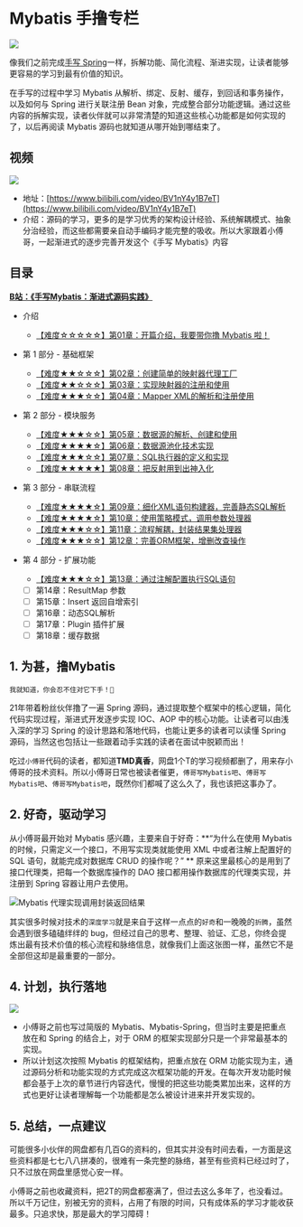 # Mybatis 手撸专栏

![](https://bugstack.cn/images/article/spring/mybatis-220320-02.png)

像我们之前完成[手写 Spring](https://mp.weixin.qq.com/s/g7YdIe_FSrk-WE8nQRO3TA)一样，拆解功能、简化流程、渐进实现，让读者能够更容易的学习到最有价值的知识。

在手写的过程中学习 Mybatis 从解析、绑定、反射、缓存，到回话和事务操作，以及如何与 Spring 进行关联注册 Bean 对象，完成整合部分功能逻辑。通过这些内容的拆解实现，读者伙伴就可以非常清楚的知道这些核心功能都是如何实现的了，以后再阅读 Mybatis 源码也就知道从哪开始到哪结束了。

## 视频

 [![](https://gitcode.net/KnowledgePlanet/TearSourceCode/small-mybatis/-/raw/master/docs/_media/video.png)](https://www.bilibili.com/video/BV1nY4y1B7eT)
 
- 地址：[https://www.bilibili.com/video/BV1nY4y1B7eT](https://www.bilibili.com/video/BV1nY4y1B7eT)
- 介绍：源码的学习，更多的是学习优秀的架构设计经验、系统解耦模式、抽象分治经验，而这些都需要亲自动手编码才能完整的吸收。所以大家跟着小傅哥，一起渐进式的逐步完善开发这个《手写 Mybatis》内容

## 目录

**[B站：《手写Mybatis：渐进式源码实践》](https://www.bilibili.com/video/BV1nY4y1B7eT)**

- 介绍

    - [【难度☆☆☆☆☆】第01章：开篇介绍，我要带你撸 Mybatis 啦！](https://bugstack.cn/md/spring/develop-mybatis/2022-03-20-%E7%AC%AC1%E7%AB%A0%EF%BC%9A%E5%BC%80%E7%AF%87%E4%BB%8B%E7%BB%8D%EF%BC%8C%E6%89%8B%E5%86%99Mybatis%E8%83%BD%E7%BB%99%E4%BD%A0%E5%B8%A6%E6%9D%A5%E4%BB%80%E4%B9%88%EF%BC%9F.html)

- 第 1 部分 - 基础框架

    - [【难度★★☆☆☆】第02章：创建简单的映射器代理工厂](https://bugstack.cn/md/spring/develop-mybatis/2022-03-27-%E7%AC%AC2%E7%AB%A0%EF%BC%9A%E5%88%9B%E5%BB%BA%E7%AE%80%E5%8D%95%E7%9A%84%E6%98%A0%E5%B0%84%E5%99%A8%E4%BB%A3%E7%90%86%E5%B7%A5%E5%8E%82.html)
    - [【难度★★☆☆☆】第03章：实现映射器的注册和使用](https://bugstack.cn/md/spring/develop-mybatis/2022-04-04-%E7%AC%AC3%E7%AB%A0%EF%BC%9A%E5%AE%9E%E7%8E%B0%E6%98%A0%E5%B0%84%E5%99%A8%E7%9A%84%E6%B3%A8%E5%86%8C%E5%92%8C%E4%BD%BF%E7%94%A8.html)
    - [【难度★★★☆☆】第04章：Mapper XML的解析和注册使用](https://bugstack.cn/md/spring/develop-mybatis/2022-04-09-%E7%AC%AC4%E7%AB%A0%EF%BC%9AXML%E7%9A%84%E8%A7%A3%E6%9E%90%E5%92%8C%E6%B3%A8%E5%86%8C%E4%BD%BF%E7%94%A8.html)

- 第 2 部分 -  模块服务

    - [【难度★★★☆☆】第05章：数据源的解析、创建和使用](https://bugstack.cn/md/spring/develop-mybatis/2022-04-17-%E7%AC%AC5%E7%AB%A0%EF%BC%9A%E6%95%B0%E6%8D%AE%E6%BA%90%E7%9A%84%E8%A7%A3%E6%9E%90%E3%80%81%E5%88%9B%E5%BB%BA%E5%92%8C%E4%BD%BF%E7%94%A8.html)
    - [【难度★★★★☆】第06章：数据源池化技术实现](https://bugstack.cn/md/spring/develop-mybatis/2022-04-23-%E7%AC%AC6%E7%AB%A0%EF%BC%9A%E6%95%B0%E6%8D%AE%E6%BA%90%E6%B1%A0%E5%8C%96%E6%8A%80%E6%9C%AF%E5%AE%9E%E7%8E%B0.html)
    - [【难度★★★☆☆】第07章：SQL执行器的定义和实现](https://bugstack.cn/md/spring/develop-mybatis/2022-04-28-%E7%AC%AC7%E7%AB%A0%EF%BC%9ASQL%E6%89%A7%E8%A1%8C%E5%99%A8%E7%9A%84%E5%AE%9A%E4%B9%89%E5%92%8C%E5%AE%9E%E7%8E%B0.html)
    - [【难度★★★★★】第08章：把反射用到出神入化](https://bugstack.cn/md/spring/develop-mybatis/2022-05-03-%E7%AC%AC8%E7%AB%A0%EF%BC%9A%E6%8A%8A%E5%8F%8D%E5%B0%84%E7%94%A8%E5%88%B0%E5%87%BA%E7%A5%9E%E5%85%A5%E5%8C%96.html)

- 第 3 部分 -  串联流程

    - [【难度★★★★☆】第09章：细化XML语句构建器，完善静态SQL解析](https://bugstack.cn/md/spring/develop-mybatis/2022-05-18-%E7%AC%AC9%E7%AB%A0%EF%BC%9A%E7%BB%86%E5%8C%96XML%E8%AF%AD%E5%8F%A5%E6%9E%84%E5%BB%BA%E5%99%A8%EF%BC%8C%E5%AE%8C%E5%96%84%E9%9D%99%E6%80%81SQL%E8%A7%A3%E6%9E%90.html)
    - [【难度★★★★☆】第10章：使用策略模式，调用参数处理器](https://bugstack.cn/md/spring/develop-mybatis/2022-05-26-%E7%AC%AC10%E7%AB%A0%EF%BC%9A%E4%BD%BF%E7%94%A8%E7%AD%96%E7%95%A5%E6%A8%A1%E5%BC%8F%EF%BC%8C%E8%B0%83%E7%94%A8%E5%8F%82%E6%95%B0%E5%A4%84%E7%90%86%E5%99%A8.html)
    - [【难度★★★☆☆】第11章：流程解耦，封装结果集处理器](https://bugstack.cn/md/spring/develop-mybatis/2022-06-02-%E7%AC%AC11%E7%AB%A0%EF%BC%9A%E6%B5%81%E7%A8%8B%E8%A7%A3%E8%80%A6%EF%BC%8C%E5%B0%81%E8%A3%85%E7%BB%93%E6%9E%9C%E9%9B%86%E5%A4%84%E7%90%86%E5%99%A8.html)
    - [【难度★★★☆☆】第12章：完善ORM框架，增删改查操作](https://bugstack.cn/md/spring/develop-mybatis/2022-06-10-%E7%AC%AC12%E7%AB%A0%EF%BC%9A%E5%AE%8C%E5%96%84ORM%E6%A1%86%E6%9E%B6%EF%BC%8C%E5%A2%9E%E5%88%A0%E6%94%B9%E6%9F%A5%E6%93%8D%E4%BD%9C.html)

- 第 4 部分 -  扩展功能

    - [【难度★★★☆☆】第13章：通过注解配置执行SQL语句](#)
    - [ ] 第14章：ResultMap 参数
    - [ ] 第15章：Insert 返回自增索引
    - [ ] 第16章：动态SQL解析
    - [ ] 第17章：Plugin 插件扩展
    - [ ] 第18章：缓存数据
    
## 1. 为甚，撸Mybatis

`我就知道，你会忍不住对它下手！🤨`

21年带着粉丝伙伴撸了一遍 Spring 源码，通过提取整个框架中的核心逻辑，简化代码实现过程，渐进式开发逐步实现 IOC、AOP 中的核心功能。让读者可以由浅入深的学习 Spring 的设计思路和落地代码，也能让更多的读者可以读懂 Spring 源码，当然这也包括让一些跟着动手实践的读者在面试中脱颖而出！

吃过`小傅哥`代码的读者，都知道**TMD真香**，网盘1个T的学习视频都删了，用来存小傅哥的技术资料。所以小傅哥日常也被读者催更，`傅哥写Mybatis吧`、`傅哥写Mybatis吧`、`傅哥写Mybatis吧`，既然你们都喊了这么久了，我也该把这事办了。

## 2. 好奇，驱动学习

从小傅哥最开始对 Mybatis 感兴趣，主要来自于好奇：**“为什么在使用 Mybatis 的时候，只需定义一个接口，不用写实现类就能使用 XML 中或者注解上配置好的 SQL 语句，就能完成对数据库 CRUD 的操作呢？” ** 原来这里最核心的是用到了接口代理类，把每一个数据库操作的 DAO 接口都用操作数据库的代理类实现，并注册到 Spring 容器让用户去使用。

![Mybatis 代理实现调用封装返回结果](https://bugstack.cn/images/article/spring/mybatis-220320-01.png)

其实很多时候对技术的`深度学习`就是来自于这样一点点的`好奇`和一晚晚的`折腾`，虽然会遇到很多磕磕绊绊的 bug，但经过自己的思考、整理、验证、汇总，你终会提炼出最有技术价值的核心流程和脉络信息，就像我们上面这张图一样，虽然它不是全部但这却是最重要的一部分。

## 4. 计划，执行落地

![](https://bugstack.cn/images/article/spring/mybatis-220320-03.png)

- 小傅哥之前也写过简版的 Mybatis、Mybatis-Spring，但当时主要是把重点放在和 Spring 的结合上，对于 ORM 的框架实现部分只是一个非常最基本的实现。
- 所以计划这次按照 Mybatis 的框架结构，把重点放在 ORM 功能实现为主，通过源码分析和功能实现的方式完成这次框架功能的开发。在每次开发功能时候都会基于上次的章节进行内容迭代，慢慢的把这些功能类累加出来，这样的方式也更好让读者理解每一个功能都是怎么被设计进来并开发实现的。

## 5. 总结，一点建议

可能很多小伙伴的网盘都有几百G的资料的，但其实并没有时间去看，一方面是这些资料都是七七八八拼凑的，很难有一条完整的脉络，甚至有些资料已经过时了，只不过放在网盘里感觉心安一样。

小傅哥之前也收藏资料，把2T的网盘都塞满了，但过去这么多年了，也没看过。所以千万记住，别被无穷的资料，占用了有限的时间，只有成体系的学习才能收获最多。只追求快，那是最大的学习障碍！